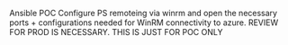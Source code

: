 Ansible POC
Configure PS remoteing via winrm and open the necessary ports + configurations needed for WinRM connectivity to azure.
REVIEW FOR PROD IS NECESSARY. THIS IS JUST FOR POC ONLY
